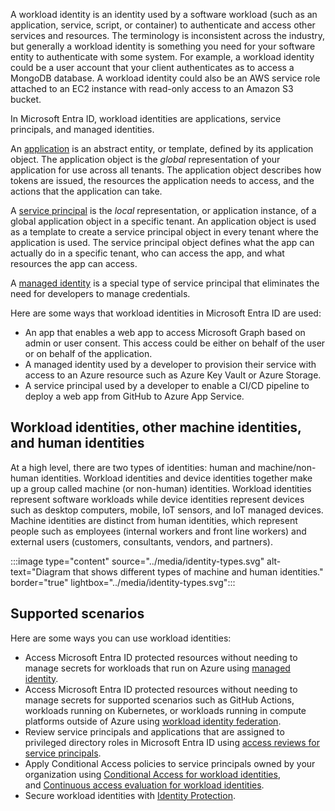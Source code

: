 A workload identity is an identity used by a software workload (such as an application, service, script, or container) to authenticate and access other services and resources. The terminology is inconsistent across the industry, but generally a workload identity is something you need for your software entity to authenticate with some system. For example, a workload identity could be a user account that your client authenticates as to access a MongoDB database. A workload identity could also be an AWS service role attached to an EC2 instance with read-only access to an Amazon S3 bucket.

In Microsoft Entra ID, workload identities are applications, service principals, and managed identities.

An [application](/azure/active-directory/develop/app-objects-and-service-principals#application-object) is an abstract entity, or template, defined by its application object. The application object is the _global_ representation of your application for use across all tenants. The application object describes how tokens are issued, the resources the application needs to access, and the actions that the application can take.

A [service principal](/azure/active-directory/develop/app-objects-and-service-principals#service-principal-object) is the _local_ representation, or application instance, of a global application object in a specific tenant. An application object is used as a template to create a service principal object in every tenant where the application is used. The service principal object defines what the app can actually do in a specific tenant, who can access the app, and what resources the app can access.

A [managed identity](/azure/active-directory/managed-identities-azure-resources/overview) is a special type of service principal that eliminates the need for developers to manage credentials.

Here are some ways that workload identities in Microsoft Entra ID are used:

-   An app that enables a web app to access Microsoft Graph based on admin or user consent. This access could be either on behalf of the user or on behalf of the application.
-   A managed identity used by a developer to provision their service with access to an Azure resource such as Azure Key Vault or Azure Storage.
-   A service principal used by a developer to enable a CI/CD pipeline to deploy a web app from GitHub to Azure App Service.


<!--
[](/azure/active-directory/develop/workload-identities-overview#workload-identities-other-machine-identities-and-human-identities)
-->
## Workload identities, other machine identities, and human identities

At a high level, there are two types of identities: human and machine/non-human identities. Workload identities and device identities together make up a group called machine (or non-human) identities. Workload identities represent software workloads while device identities represent devices such as desktop computers, mobile, IoT sensors, and IoT managed devices. Machine identities are distinct from human identities, which represent people such as employees (internal workers and front line workers) and external users (customers, consultants, vendors, and partners).

:::image type="content" source="../media/identity-types.svg" alt-text="Diagram that shows different types of machine and human identities." border="true" lightbox="../media/identity-types.svg":::

<!--
[](/azure/active-directory/develop/workload-identities-overview#supported-scenarios)
-->

## Supported scenarios

Here are some ways you can use workload identities:

-   Access Microsoft Entra ID protected resources without needing to manage secrets for workloads that run on Azure using [managed identity](/azure/active-directory/managed-identities-azure-resources/overview).
-   Access Microsoft Entra ID protected resources without needing to manage secrets for supported scenarios such as GitHub Actions, workloads running on Kubernetes, or workloads running in compute platforms outside of Azure using [workload identity federation](/azure/active-directory/develop/workload-identity-federation).
-   Review service principals and applications that are assigned to privileged directory roles in Microsoft Entra ID using [access reviews for service principals](/azure/active-directory/privileged-identity-management/pim-create-azure-ad-roles-and-resource-roles-review).
-   Apply Conditional Access policies to service principals owned by your organization using [Conditional Access for workload identities](/azure/active-directory/conditional-access/workload-identity), and [Continuous access evaluation for workload identities](/azure/active-directory/conditional-access/concept-continuous-access-evaluation-workload).
-   Secure workload identities with [Identity Protection](/azure/active-directory/identity-protection/concept-workload-identity-risk).
